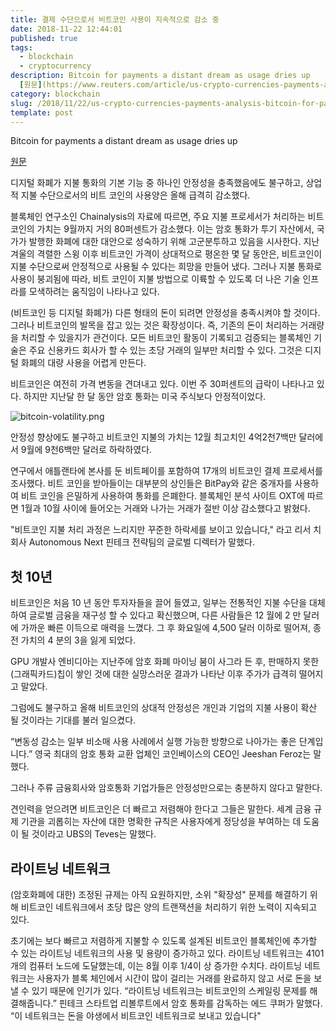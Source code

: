 ```yaml
---
title: 결제 수단으로서 비트코인 사용이 지속적으로 감소 중
date: 2018-11-22 12:44:01
published: true
tags:
  - blockchain
  - cryptocurrency
description: Bitcoin for payments a distant dream as usage dries up
  [원문](https://www.reuters.com/article/us-crypto-currencies-payments-analysis/bitcoin-for-payments-a-distant-dream-as-usage-dries-up-idUSKCN1NP1D8...
category: blockchain
slug: /2018/11/22/us-crypto-currencies-payments-analysis-bitcoin-for-payments-a-distant-dream-as-usage-dries-up/
template: post
---
```


Bitcoin for payments a distant dream as usage dries up

[원문](https://www.reuters.com/article/us-crypto-currencies-payments-analysis/bitcoin-for-payments-a-distant-dream-as-usage-dries-up-idUSKCN1NP1D8)

디지털 화폐가 지불 통화의 기본 기능 중 하나인 안정성을 충족했음에도 불구하고, 상업적 지불 수단으로서의 비트 코인의 사용양은 올해 급격히 감소했다.

블록체인 연구소인 Chainalysis의 자료에 따르면, 주요 지불 프로세서가 처리하는 비트코인의 가치는 9월까지 거의 80퍼센트가 감소했다. 이는 암호 통화가 투기 자산에서, 국가가 발행한 화폐에 대한 대안으로 성숙하기 위해 고군분투하고 있음을 시사한다. 지난 겨울의 격렬한 스윙 이후 비트코인 가격이 상대적으로 평온한 몇 달 동안은, 비트코인이 지불 수단으로써 안정적으로 사용될 수 있다는 희망을 만들어 냈다. 그러나 지불 통화로 사용이 붕괴됨에 따라, 비트 코인이 지불 방법으로 이륙할 수 있도록 더 나은 기술 인프라를 모색하려는 움직임이 나타나고 있다.

(비트코인 등 디지털 화폐가) 다른 형태의 돈이 되려면 안정성을 충족시켜야 할 것이다. 그러나 비트코인의 발목을 잡고 있는 것은 확장성이다. 즉, 기존의 돈이 처리하는 거래량을 처리할 수 있을지가 관건이다. 모든 비트코인 활동이 기록되고 검증되는 블록체인 기술은 주요 신용카드 회사가 할 수 있는 초당 거래의 일부만 처리할 수 있다. 그것은 디지털 화폐의 대량 사용을 어렵게 만든다.

비트코인은 여전히 가격 변동을 견뎌내고 있다. 이번 주 30퍼센트의 급락이 나타나고 있다. 하지만 지난달 한 달 동안 암호 통화는 미국 주식보다 안정적이었다.

![bitcoin-volatility.png](../images/bitcoin-volatility.png)

안정성 향상에도 불구하고 비트코인 지불의 가치는 12월 최고치인 4억2천7백만 달러에서 9월에 9천6백만 달러로 하락하였다.

연구에서 애틀랜타에 본사를 둔 비트페이를 포함하여 17개의 비트코인 결제 프로세서를 조사했다. 비트 코인을 받아들이는 대부분의 상인들은 BitPay와 같은 중개자를 사용하여 비트 코인을 은밀하게 사용하여 통화를 은폐한다. 블록체인 분석 사이트 OXT에 따르면 1월과 10월 사이에 들어오는 거래와 나가는 거래가 절반 이상 감소했다고 밝혔다.

"비트코인 지불 처리 과정은 느리지만 꾸준한 하락세를 보이고 있습니다," 라고 리서 치 회사 Autonomous Next 핀테크 전략팀의 글로벌 디렉터가 말했다.

## 첫 10년

비트코인은 처음 10 년 동안 투자자들을 끌어 들였고, 일부는 전통적인 지불 수단을 대체하여 글로벌 금융을 재구성 할 수 있다고 확신했으며, 다른 사람들은 12 월에 2 만 달러에 가까운 빠른 이득으로 매력을 느꼈다. 그 후 화요일에 4,500 달러 이하로 떨어져, 종전 가치의 4 분의 3을 잃게 되었다.

GPU 개발사 엔비디아는 지난주에 암호 화폐 마이닝 붐이 사그라 든 후, 판매하지 못한 (그래픽카드)칩이 쌓인 것에 대한 실망스러운 결과가 나타난 이후 주가가 급격히 떨어지고 말았다.

그럼에도 불구하고 올해 비트코인의 상대적 안정성은 개인과 기업의 지불 사용이 확산 될 것이라는 기대를 불러 일으켰다.

“변동성 감소는 일부 비소매 사용 사례에서 실행 가능한 방향으로 나아가는 좋은 단계입니다.” 영국 최대의 암호 통화 교환 업체인 코인베이스의 CEO인 Jeeshan Feroz는 말했다.

그러나 주류 금융회사와 암호통화 기업가들은 안정성만으로는 충분하지 않다고 말한다.

견인력을 얻으려면 비트코인은 더 빠르고 저렴해야 한다고 그들은 말한다. 세계 금융 규제 기관을 괴롭히는 자산에 대한 명확한 규칙은 사용자에게 정당성을 부여하는 데 도움이 될 것이라고 UBS의 Teves는 말했다.

## 라이트닝 네트워크

(암호화폐에 대한) 조정된 규제는 아직 요원하지만, 소위 "확장성" 문제를 해결하기 위해 비트코인 네트워크에서 초당 많은 양의 트랜잭션을 처리하기 위한 노력이 지속되고 있다.

초기에는 보다 빠르고 저렴하게 지불할 수 있도록 설계된 비트코인 블록체인에 추가할 수 있는 라이트닝 네트워크의 사용 및 용량이 증가하고 있다. 라이트닝 네트워크는 4101개의 컴퓨터 노드에 도달했는데, 이는 8월 이후 1/4이 상 증가한 수치다. 라이트닝 네트워크는 사용자가 블록 체인에서 시간이 많이 걸리는 거래를 완료하지 않고 서로 돈을 보낼 수 있기 때문에 인기가 있다. “라이트닝 네트워크는 비트코인의 스케일링 문제를 해결해줍니다.” 핀테크 스타트업 리볼루트에서 암호 통화를 감독하는 에드 쿠퍼가 말했다. “이 네트워크는 돈을 야생에서 비트코인 네트워크로 보내고 있습니다"
